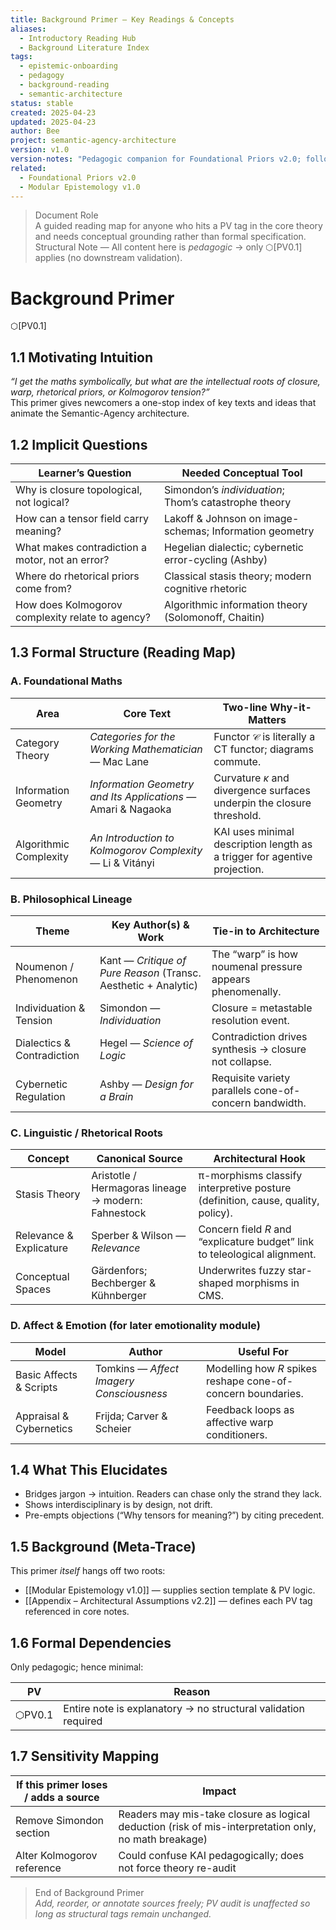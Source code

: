 ```yaml
---
title: Background Primer — Key Readings & Concepts
aliases:
  - Introductory Reading Hub
  - Background Literature Index
tags:
  - epistemic-onboarding
  - pedagogy
  - background-reading
  - semantic-architecture
status: stable
created: 2025-04-23
updated: 2025-04-23
author: Bee
project: semantic-agency-architecture
version: v1.0
version-notes: "Pedagogic companion for Foundational Priors v2.0; follows Modular-Epistemology skeleton. No formal PV dependencies beyond ⬡[PV0.1]."
related:
  - Foundational Priors v2.0
  - Modular Epistemology v1.0
---
```


> Document Role  
> A guided reading map for anyone who hits a PV tag in the core theory and needs conceptual grounding rather than formal specification.  
> Structural Note — All content here is *pedagogic* → only ⬡[PV0.1] applies (no downstream validation).

# Background Primer 
⬡[PV0.1]

## 1.1 Motivating Intuition

*“I get the maths symbolically, but what are the intellectual roots of closure, warp, rhetorical priors, or Kolmogorov tension?”*  
This primer gives newcomers a one-stop index of key texts and ideas that animate the Semantic-Agency architecture.

## 1.2 Implicit Questions

| Learner’s Question                               | Needed Conceptual Tool                                  |
| ------------------------------------------------ | ------------------------------------------------------- |
| Why is closure topological, not logical?         | Simondon’s *individuation*; Thom’s catastrophe theory   |
| How can a tensor field carry meaning?            | Lakoff & Johnson on image-schemas; Information geometry |
| What makes contradiction a motor, not an error?  | Hegelian dialectic; cybernetic error-cycling (Ashby)    |
| Where do rhetorical priors come from?            | Classical stasis theory; modern cognitive rhetoric      |
| How does Kolmogorov complexity relate to agency? | Algorithmic information theory (Solomonoff, Chaitin)    |
## 1.3 Formal Structure (Reading Map)

### A. Foundational Maths

| Area                   | Core Text                                                     | Two-line Why-it-Matters                                                    |
| ---------------------- | ------------------------------------------------------------- | -------------------------------------------------------------------------- |
| Category Theory        | *Categories for the Working Mathematician* — Mac Lane         | Functor $\mathcal{C}$ is literally a CT functor; diagrams commute.         |
| Information Geometry   | *Information Geometry and Its Applications* — Amari & Nagaoka | Curvature $\kappa$ and divergence surfaces underpin the closure threshold. |
| Algorithmic Complexity | *An Introduction to Kolmogorov Complexity* — Li & Vitányi     | KAI uses minimal description length as a trigger for agentive projection.  |

### B. Philosophical Lineage

| Theme                      | Key Author(s) & Work                                            | Tie-in to Architecture                                    |
| -------------------------- | --------------------------------------------------------------- | --------------------------------------------------------- |
| Noumenon / Phenomenon      | Kant — *Critique of Pure Reason* (Transc. Aesthetic + Analytic) | The “warp” is how noumenal pressure appears phenomenally. |
| Individuation & Tension    | Simondon — *Individuation*                                      | Closure = metastable resolution event.                    |
| Dialectics & Contradiction | Hegel — *Science of Logic*                                      | Contradiction drives synthesis → closure not collapse.    |
| Cybernetic Regulation      | Ashby — *Design for a Brain*                                    | Requisite variety parallels cone-of-concern bandwidth.    |

### C. Linguistic / Rhetorical Roots

| Concept                 | Canonical Source                                    | Architectural Hook                                                              |
| ----------------------- | --------------------------------------------------- | ------------------------------------------------------------------------------- |
| Stasis Theory           | Aristotle / Hermagoras lineage → modern: Fahnestock | π-morphisms classify interpretive posture (definition, cause, quality, policy). |
| Relevance & Explicature | Sperber & Wilson — *Relevance*                      | Concern field $R$ and “explicature budget” link to teleological alignment.      |
| Conceptual Spaces       | Gärdenfors; Bechberger & Kühnberger                 | Underwrites fuzzy star-shaped morphisms in CMS.                                 |

### D. Affect & Emotion (for later emotionality module)

| Model                   | Author                                   | Useful For                                                   |
| ----------------------- | ---------------------------------------- | ------------------------------------------------------------ |
| Basic Affects & Scripts | Tomkins — *Affect Imagery Consciousness* | Modelling how $R$ spikes reshape cone-of-concern boundaries. |
| Appraisal & Cybernetics | Frijda; Carver & Scheier                 | Feedback loops as affective warp conditioners.               |

## 1.4 What This Elucidates

* Bridges jargon → intuition. Readers can chase only the strand they lack.  
* Shows interdisciplinary is by design, not drift.  
* Pre-empts objections (“Why tensors for meaning?”) by citing precedent.  

## 1.5 Background (Meta-Trace)

This primer *itself* hangs off two roots:

* [[Modular Epistemology v1.0]] — supplies section template & PV logic.  
* [[Appendix – Architectural Assumptions v2.2]] — defines each PV tag referenced in core notes.  

## 1.6 Formal Dependencies

Only pedagogic; hence minimal:

| PV     | Reason                                                         |
| ------ | -------------------------------------------------------------- |
| ⬡PV0.1 | Entire note is explanatory → no structural validation required |

## 1.7 Sensitivity Mapping

| If this primer loses / adds a source | Impact                                                                                                |
| ------------------------------------ | ----------------------------------------------------------------------------------------------------- |
| Remove Simondon section              | Readers may mis-take closure as logical deduction (risk of mis-interpretation only, no math breakage) |
| Alter Kolmogorov reference           | Could confuse KAI pedagogically; does not force theory re-audit                                       |

> End of Background Primer  
> *Add, reorder, or annotate sources freely; PV audit is unaffected so long as structural tags remain unchanged.*
